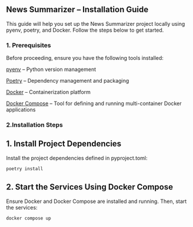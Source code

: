 ## News Summarizer – Installation Guide

This guide will help you set up the News Summarizer project locally using pyenv, poetry, and Docker. Follow the steps below to get started.

### 1. Prerequisites

Before proceeding, ensure you have the following tools installed:

[pyenv](https://github.com/pyenv/pyenv) – Python version management

[Poetry](https://python-poetry.org/docs/#installing-with-the-official-installer) – Dependency management and packaging

[Docker](https://docs.docker.com/engine/install/) – Containerization platform

[Docker Compose](https://docs.docker.com/compose/install/linux/) – Tool for defining and running multi-container Docker applications

### 2.Installation Steps

## 1. Install Project Dependencies

Install the project dependencies defined in pyproject.toml:
```bash
poetry install
```

## 2. Start the Services Using Docker Compose

Ensure Docker and Docker Compose are installed and running. Then, start the services:

```bash
docker compose up
```
